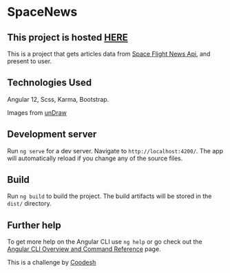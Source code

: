 # SpaceNews

## This project is hosted [HERE](https://space-news-5741a.web.app)

This is a project that gets articles data from [Space Flight News Api](https://api.spaceflightnewsapi.net/v3/documentation), and present to user.

## Technologies Used

Angular 12, Scss, Karma, Bootstrap.

Images from [unDraw](https://undraw.co)

## Development server

Run `ng serve` for a dev server. Navigate to `http://localhost:4200/`. The app will automatically reload if you change any of the source files.

## Build

Run `ng build` to build the project. The build artifacts will be stored in the `dist/` directory.

## Further help

To get more help on the Angular CLI use `ng help` or go check out the [Angular CLI Overview and Command Reference](https://angular.io/cli) page.


This is a challenge by [Coodesh](https://coodesh.com)
